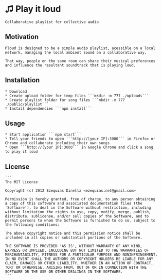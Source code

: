 # ♫ Play it loud
	Collaborative playlist for collective audio

## Motivation

	Ploud is designed to be a simple audio playlist, acessible on a local network, managing the local ambient sound on a collaborative way.

	That way, people on the same room can share their musical preferences and influence the resultant soundtrack that is playing loud.

## Installation

	* Download
	* Create upload folder for temp files ```mkdir -m 777 ./uploads```
	* Create playlist folder for song files ```mkdir -m 777 ./public/playlist```
	* Install dependencies ```npm install```

## Usage

	* Start application ```npm start```
	* Tell your friends to open ```http://[your IP]:3000``` in Firefox or Chrome and collaborate including their own songs
	* Open ```http://[your IP]:3000``` in Google Chrome and click a song to play it loud

## License

	```
	The MIT License

	Copyright (c) 2012 Ezequias Dinella <ezequias.net@gmail.com>

	Permission is hereby granted, free of charge, to any person obtaining
	a copy of this software and associated documentation files (the
	'Software'), to deal in the Software without restriction, including
	without limitation the rights to use, copy, modify, merge, publish,
	distribute, sublicense, and/or sell copies of the Software, and to
	permit persons to whom the Software is furnished to do so, subject to
	the following conditions:

	The above copyright notice and this permission notice shall be
	included in all copies or substantial portions of the Software.

	THE SOFTWARE IS PROVIDED 'AS IS', WITHOUT WARRANTY OF ANY KIND,
	EXPRESS OR IMPLIED, INCLUDING BUT NOT LIMITED TO THE WARRANTIES OF
	MERCHANTABILITY, FITNESS FOR A PARTICULAR PURPOSE AND NONINFRINGEMENT.
	IN NO EVENT SHALL THE AUTHORS OR COPYRIGHT HOLDERS BE LIABLE FOR ANY
	CLAIM, DAMAGES OR OTHER LIABILITY, WHETHER IN AN ACTION OF CONTRACT,
	TORT OR OTHERWISE, ARISING FROM, OUT OF OR IN CONNECTION WITH THE
	SOFTWARE OR THE USE OR OTHER DEALINGS IN THE SOFTWARE.
	```